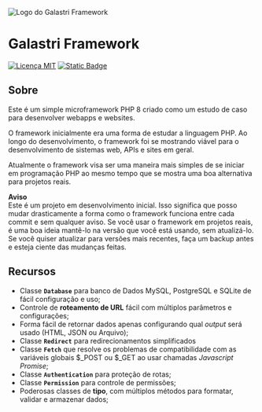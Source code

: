 ![Logo do Galastri Framework](https://user-images.githubusercontent.com/49572917/112453870-df5b8700-8d36-11eb-9c31-0c3a628e5178.png)

# Galastri Framework
[![Licença MIT](https://img.shields.io/badge/Licença-MIT-yellow.svg)](https://github.com/andregalastri/galastri-framework/blob/master/galastri/LICENSE) [![Static Badge](https://img.shields.io/badge/Documentação-Wiki-09f)](https://github.com/andregalastri/galastri-framework-2/wiki)


## Sobre
Este é um simple microframework PHP 8 criado como um estudo de caso para desenvolver webapps e websites.

O framework inicialmente era uma forma de estudar a linguagem PHP. Ao longo do desenvolvimento, o framework foi se mostrando viável para o desenvolvimento de sistemas web, APIs e sites em geral.

Atualmente o framework visa ser uma maneira mais simples de se iniciar em programação PHP ao mesmo tempo que se mostra uma boa alternativa para projetos reais.

**Aviso**<br>
Este é um projeto em desenvolvimento inicial. Isso significa que posso mudar drasticamente a forma como o framework funciona entre cada commit e sem qualquer aviso. Se você usar o framework em projetos reais, é uma boa ideia mantê-lo na versão que você está usando, sem atualizá-lo. Se você quiser atualizar para versões mais recentes, faça um backup antes e esteja ciente das mudanças feitas.


## Recursos
- Classe **`Database`** para banco de Dados MySQL, PostgreSQL e SQLite de fácil configuração e uso;
- Controle de **roteamento de URL** fácil com múltiplos parâmetros e configurações;
- Forma fácil de retornar dados apenas configurando qual *output* será usado (HTML, JSON ou Arquivo);
- Classe **`Redirect`** para redirecionamentos simplificados
- Classe **`Fetch`** que resolve os problemas de compatibilidade com as variáveis globais $_POST ou $_GET ao usar chamadas *Javascript Promise*;
- Classe **`Authentication`** para proteção de rotas;
- Classe **`Permission`** para controle de permissões;
- Poderosas classes de **tipo**, com múltiplos métodos para formatar, validar e armazenar dados;
